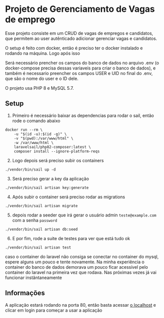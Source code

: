 # Projeto de Gerenciamento de Vagas de emprego
Esse projeto consiste em um CRUD de vagas de empregos e candidatos, que permitem ao user autênticado adicionar gerenciar vagas e candidatos.

O setup é feito com docker, então é preciso ter o docker instalado e rodando na máquina. Logo após isso

Será necessário prencher os campos do banco de dados no arquivo .env (o docker-compose precisa dessas variaveis para criar o banco de dados), e também é necessario preencher os campos USER e UID no final do .env, que são o nome do user e o ID dele.

O projeto usa PHP 8 e MySQL 5.7.

## Setup
1. Primeiro é necessário baixar as dependencias para rodar o sail, então rode o comando abaixo
```docker
docker run --rm \
    -u "$(id -u):$(id -g)" \
    -v "$(pwd):/var/www/html" \
    -w /var/www/html \
    laravelsail/php82-composer:latest \
    composer install --ignore-platform-reqs

```
2. Logo depois será preciso subir os containers

```docker
./vendor/bin/sail up -d
```
3. Será preciso gerar a key da aplicação

```docker
./vendor/bin/sail artisan key:generate
```
4. Após subir o container será preciso rodar as migrations

```shell
./vendor/bin/sail artisan migrate
```
5. depois rodar a seeder que irá gerar o usuário admin `teste@example.com` com a senha `password`
```shell
./vendor/bin/sail artisan db:seed
```
6. E por fim, rode a suite de testes para ver que está tudo ok
```shell
./vendor/bin/sail artisan test
```
caso o container do laravel não consiga se conectar no container do mysql, espere alguns um pouco e tente novamente.
Na minha experiência o container do banco de dados demorava um pouco ficar acessível pelo container do laravel na primeira vez que rodava. Nas próximas vezes já vai funcionar instântaneamente

## Informações
A aplicação estará rodando na porta 80, então basta acessar [o localhost](http://localhost) e clicar em login para começar a usar a aplicação
